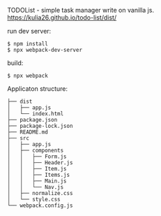 TODOList - simple task manager write on vanilla js.
https://kulia26.github.io/todo-list/dist/


run dev server:
```
$ npm install
$ npx webpack-dev-server
```

build:
```
$ npx webpack
```

Applicaton structure:

```
├── dist
│   ├── app.js
│   └── index.html
├── package.json
├── package-lock.json
├── README.md
├── src
│   ├── app.js
│   ├── components
│   │   ├── Form.js
│   │   ├── Header.js
│   │   ├── Item.js
│   │   ├── Items.js
│   │   ├── Main.js
│   │   └── Nav.js
│   ├── normalize.css
│   └── style.css
└── webpack.config.js
```
